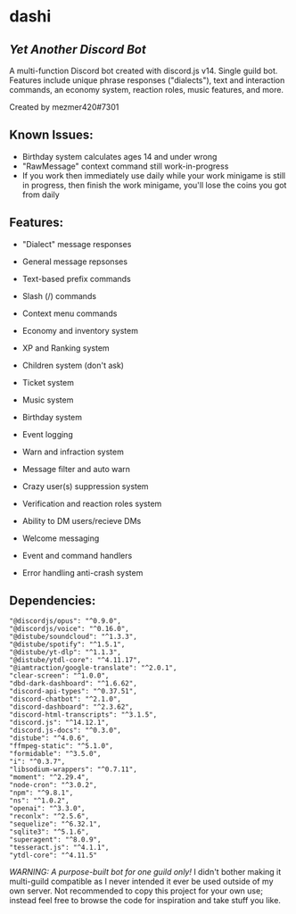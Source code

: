 # dashi
## _Yet Another Discord Bot_

A multi-function Discord bot created with discord.js v14. Single guild bot. Features include unique phrase responses ("dialects"), text and interaction commands, an economy system, reaction roles, music features, and more.

Created by mezmer420#7301

## Known Issues:

- Birthday system calculates ages 14 and under wrong
- "RawMessage" context command still work-in-progress
- If you work then immediately use daily while your work minigame is still in progress, then finish the work minigame, you'll lose the coins you got from daily

## Features:

- "Dialect" message responses
- General message repsonses
- Text-based prefix commands
- Slash (/) commands
- Context menu commands
- Economy and inventory system
- XP and Ranking system
- Children system (don't ask)
- Ticket system
- Music system
- Birthday system
- Event logging
- Warn and infraction system
- Message filter and auto warn
- Crazy user(s) suppression system
- Verification and reaction roles system
- Ability to DM users/recieve DMs
- Welcome messaging

- Event and command handlers
- Error handling anti-crash system

## Dependencies:

    "@discordjs/opus": "^0.9.0",
    "@discordjs/voice": "^0.16.0",
    "@distube/soundcloud": "^1.3.3",
    "@distube/spotify": "^1.5.1",
    "@distube/yt-dlp": "^1.1.3",
    "@distube/ytdl-core": "^4.11.17",
    "@iamtraction/google-translate": "^2.0.1",
    "clear-screen": "^1.0.0",
    "dbd-dark-dashboard": "^1.6.62",
    "discord-api-types": "^0.37.51",
    "discord-chatbot": "^2.1.0",
    "discord-dashboard": "^2.3.62",
    "discord-html-transcripts": "^3.1.5",
    "discord.js": "^14.12.1",
    "discord.js-docs": "^0.3.0",
    "distube": "^4.0.6",
    "ffmpeg-static": "^5.1.0",
    "formidable": "^3.5.0",
    "i": "^0.3.7",
    "libsodium-wrappers": "^0.7.11",
    "moment": "^2.29.4",
    "node-cron": "^3.0.2",
    "npm": "^9.8.1",
    "ns": "^1.0.2",
    "openai": "^3.3.0",
    "reconlx": "^2.5.6",
    "sequelize": "^6.32.1",
    "sqlite3": "^5.1.6",
    "superagent": "^8.0.9",
    "tesseract.js": "^4.1.1",
    "ytdl-core": "^4.11.5"
    
*WARNING: A purpose-built bot for one guild only!* I didn't bother making it multi-guild compatible as I never intended it ever be used outside of my own server. Not recommended to copy this project for your own use; instead feel free to browse the code for inspiration and take stuff you like.
